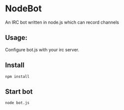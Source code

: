 NodeBot
=======

An IRC bot written in node.js which can record channels

Usage:
------

Configure bot.js with your irc server.

## Install

```
npm install
```
## Start bot

```
node bot.js
```


